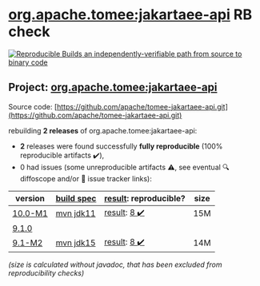 [org.apache.tomee:jakartaee-api](https://central.sonatype.com/artifact/org.apache.tomee/jakartaee-api/10.0-M1/versions) RB check
=======

[![Reproducible Builds](https://reproducible-builds.org/images/logos/rb.svg) an independently-verifiable path from source to binary code](https://reproducible-builds.org/)

## Project: [org.apache.tomee:jakartaee-api](https://central.sonatype.com/artifact/org.apache.tomee/jakartaee-api/10.0-M1/versions)

Source code: [https://github.com/apache/tomee-jakartaee-api.git](https://github.com/apache/tomee-jakartaee-api.git)

rebuilding **2 releases** of org.apache.tomee:jakartaee-api:
- **2** releases were found successfully **fully reproducible** (100% reproducible artifacts :heavy_check_mark:),
- 0 had issues (some unreproducible artifacts :warning:, see eventual :mag: diffoscope and/or :memo: issue tracker links):

| version | [build spec](/BUILDSPEC.md) | [result](https://reproducible-builds.org/docs/jvm/): reproducible? | size |
| -- | --------- | ------ | -- |
| [10.0-M1](https://central.sonatype.com/artifact/org.apache.tomee/jakartaee-api/10.0-M1/pom) | [mvn jdk11](jakartaee-api-10.0-M1.buildspec) | [result](jakartaee-api-10.0-M1.buildinfo): [8 :heavy_check_mark: ](jakartaee-api-10.0-M1.buildcompare) | 15M |
| [9.1.0](https://central.sonatype.com/artifact/org.apache.tomee/jakartaee-api/9.1.0/pom) | | | |
| [9.1-M2](https://central.sonatype.com/artifact/org.apache.tomee/jakartaee-api/9.1-M2/pom) | [mvn jdk15](jakartaee-api-9.1-M2.buildspec) | [result](jakartaee-api-9.1-M2.buildinfo): [8 :heavy_check_mark: ](jakartaee-api-9.1-M2.buildcompare) | 14M |

<i>(size is calculated without javadoc, that has been excluded from reproducibility checks)</i>
